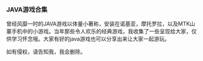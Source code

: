 ### JAVA游戏合集
  
  曾经风靡一时的JAVA游戏以体量小著称，安装在诺基亚，摩托罗拉，以及MTK山寨手机中的小游戏。当年那些令人欢乐的经典游戏，我收集了一些呈现给大家，仅供学习怀念哦。大家有好的java游戏也可以分享出来让大家一起游玩。
 
  如有侵权，请告知我，我会删除。
